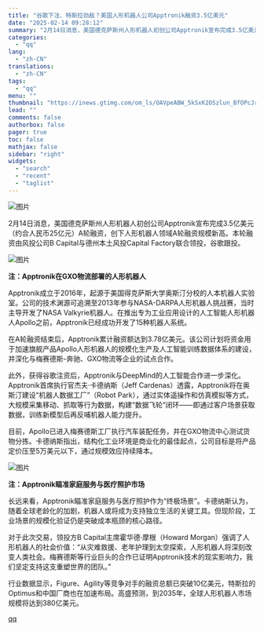 ```yaml
---
title: "谷歌下注、特斯拉劲敌？美国人形机器人公司Apptronik融资3.5亿美元"
date: "2025-02-14 09:28:12"
summary: "2月14日消息，美国德克萨斯州人形机器人初创公司Apptronik宣布完成3.5亿美元（约合人民币2..."
categories:
  - "qq"
lang:
  - "zh-CN"
translations:
  - "zh-CN"
tags:
  - "qq"
menu: ""
thumbnail: "https://inews.gtimg.com/om_ls/OAVpeABW_5kSxK2OSzlun_BfOPcJrjta1pZWgbX7q3vVwAA_640360/0"
lead: ""
comments: false
authorbox: false
pager: true
toc: false
mathjax: false
sidebar: "right"
widgets:
  - "search"
  - "recent"
  - "taglist"
---
```


![图片](https://inews.gtimg.com/om_bt/Otk8WfAulzuogdxEpkRlu8cyPimzTiXwF05LQATIQSToIAA/641)

2月14日消息，美国德克萨斯州人形机器人初创公司Apptronik宣布完成3.5亿美元（约合人民币25亿元）A轮融资，创下人形机器人领域A轮融资规模新高。本轮融资由风投公司B Capital与德州本土风投Capital Factory联合领投，谷歌跟投。

![图片](https://inews.gtimg.com/om_bt/OzWrH2bHSrl3A-fMAXmlZXeUQxvU_QD38Sjffw2rEzMlEAA/641)

 **注：Apptronik在GXO物流部署的人形机器人**

Apptronik成立于2016年，起源于美国得克萨斯大学奥斯汀分校的人本机器人实验室。公司的技术渊源可追溯至2013年参与NASA-DARPA人形机器人挑战赛，当时主导开发了NASA Valkyrie机器人。在推出专为工业应用设计的人工智能人形机器人Apollo之前，Apptronik已经成功开发了15种机器人系统。

在A轮融资结束后，Apptronik累计融资额达到3.78亿美元。该公司计划将资金用于加速旗舰产品Apollo人形机器人的规模化生产及人工智能训练数据体系的建设，并深化与梅赛德斯-奔驰、GXO物流等企业的试点合作。

此外，获得谷歌注资后，Apptronik与DeepMind的人工智能合作进一步深化。Apptronik首席执行官杰夫·卡德纳斯（Jeff Cardenas）透露，Apptronik将在奥斯汀建设“机器人数据工厂”（Robot Park），通过实体遥操作和仿真模拟等方式，大规模采集移动、抓取等行为数据，构建“数据飞轮”闭环——即通过客户场景获取数据，训练新模型后再反哺机器人能力提升。

目前，Apollo已进入梅赛德斯工厂执行汽车装配任务，并在GXO物流中心测试货物分拣。卡德纳斯指出，结构化工业环境是商业化的最佳起点，公司目标是将产品定价压至5万美元以下，通过规模效应持续降本。

![图片](https://inews.gtimg.com/om_bt/OvsZzFauTlKTQbsAz8Q8Ygl3wmHNS3R6ej_7XTBsSnBT0AA/641)

 **注：Apptronik瞄准家庭服务与医疗照护市场**

长远来看，Apptronik瞄准家庭服务与医疗照护作为“终极场景”。卡德纳斯认为，随着全球老龄化的加剧，机器人或将成为支持独立生活的关键工具。但现阶段，工业场景的规模化验证仍是突破成本瓶颈的核心路径。

对于此次交易，领投方B Capital主席霍华德·摩根（Howard Morgan）强调了人形机器人的社会价值：“从灾难救援、老年护理到太空探索，人形机器人将深刻改变人类社会。梅赛德斯等行业巨头的合作已证明Apptronik技术的现实影响力，我们坚定支持这支重塑世界的团队。”

行业数据显示，Figure、Agility等竞争对手的融资总额已突破10亿美元，特斯拉的Optimus和中国厂商也在加速布局。高盛预测，到2035年，全球人形机器人市场规模将达到380亿美元。

[qq](https://new.qq.com/rain/a/20250214A01UGZ00)
